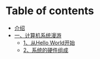# Table of contents

* [介绍](README.md)
* [一、计算机系统漫游](untitled/README.md)
  * [1、从Hello World开始](untitled/1-cong-hello-world-kai-shi.md)
  * [2、系统的硬件组成](untitled/2-xi-tong-de-ying-jian-zu-cheng.md)

